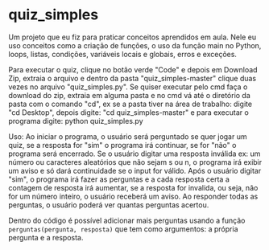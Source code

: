 # quiz_simples
Um projeto que eu fiz para praticar conceitos aprendidos em aula. Nele eu uso conceitos como a criação de funções, o uso da função main no Python, loops, listas, condições, variáveis locais e globais, erros e exceções.

Para executar o quiz, clique no botão verde "Code" e depois em Download Zip, extraia o arquivo e dentro da pasta "quiz_simples-master" clique duas vezes no arquivo
"quiz_simples.py".
Se quiser executar pelo cmd faça o download do zip, extraia em alguma pasta e no cmd vá até o diretório da pasta com o comando "cd", ex se a pasta
tiver na área de trabalho: digite "cd Desktop", depois digite: "cd quiz_simples-master" e para executar o programa digite: python quiz_simples.py

Uso: Ao iniciar o programa, o usuário será perguntado se quer jogar um quiz, se a resposta for "sim" o programa irá continuar, se for "não" o programa será encerrado.
Se o usuário digitar uma resposta inválida ex: um número ou caracteres aleatórios que não sejam s ou n, o programa irá exibir um aviso e só dará continuidade se o input
for válido. Após o usuário digitar "sim", o programa irá fazer as perguntas e a cada resposta certa a contagem de resposta irá aumentar, se a resposta for invalida, ou seja,
não for um número inteiro, o usuário receberá um aviso. Ao responder todas as perguntas, o usuário poderá ver quantas perguntas acertou.

Dentro do código é possível adicionar mais perguntas usando a função ```perguntas(pergunta, resposta)``` que tem como argumentos: a própria pergunta e a resposta.
